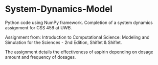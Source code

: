 # System-Dynamics-Model
Python code using NumPy framework. Completion of a system dynamics assignment for CSS 458 at UWB.

Assignment from:
Introduction to Computational Science: Modeling and Simulation for the Sciences - 2nd Edition, Shiflet & Shiflet. 

The assignment details the effectiveness of aspirin depending on dosage amount and frequency of dosages.
